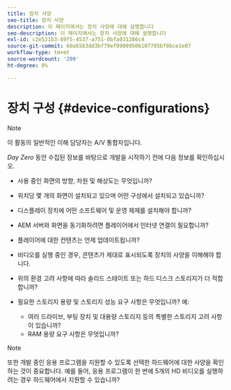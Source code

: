 ```yaml
---
title: 장치 사양
seo-title: 장치 사양
description: 이 페이지에서는 장치 사양에 대해 설명합니다
seo-description: 이 페이지에서는 장치 사양에 대해 설명합니다
exl-id: c2e521b3-89f5-4537-a751-0bfa031286c4
source-git-commit: 60a6583dd3bf79ef09099506107705bf0bce1e07
workflow-type: tm+mt
source-wordcount: '209'
ht-degree: 0%

---
```


# 장치 구성 {#device-configurations}

>[!NOTE]
>
>이 활동의 일반적인 이해 담당자는 A/V 통합자입니다.

*Day Zero* 동안 수집된 정보를 바탕으로 개발을 시작하기 전에 다음 정보를 확인하십시오.

* 사용 중인 화면의 방향, 차원 및 해상도는 무엇입니까?

* 위치당 몇 개의 화면이 설치되고 있으며 어떤 구성에서 설치되고 있습니까?

* 디스플레이 장치에 어떤 소프트웨어 및 운영 체제를 설치해야 합니까?

* AEM 서버와 화면을 동기화하려면 플레이어에서 인터넷 연결이 필요합니까?

* 플레이어에 대한 컨텐츠는 언제 업데이트됩니까?

* 비디오를 실행 중인 경우, 콘텐츠가 제대로 표시되도록 장치의 사양을 이해해야 합니다.

* 위의 환경 고려 사항에 따라 솔리드 스테이트 또는 하드 디스크 스토리지가 더 적합합니까?

* 필요한 스토리지 용량 및 스토리지 성능 요구 사항은 무엇입니까? 예:
   * 여러 드라이브, 부팅 장치 및 대용량 스토리지 등의 특별한 스토리지 고려 사항이 있습니까?
   * RAM 용량 요구 사항은 무엇입니까?


>[!NOTE]
>
>또한 개발 중인 응용 프로그램을 지원할 수 있도록 선택한 하드웨어에 대한 사양을 확인하는 것이 중요합니다. 예를 들어, 응용 프로그램이 한 번에 5개의 HD 비디오를 실행하려는 경우 하드웨어에서 지원할 수 있습니까?
